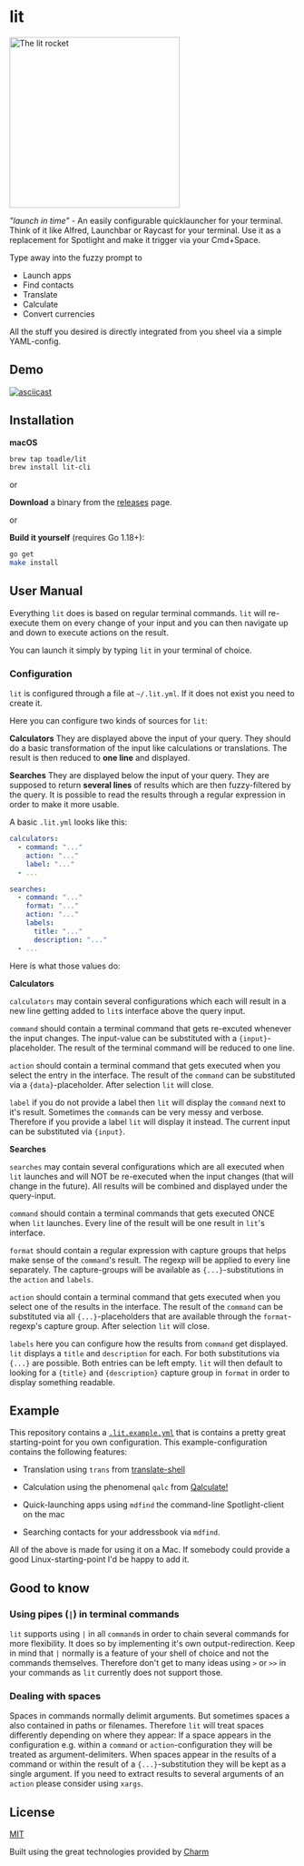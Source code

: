 # lit

<p>
  <img src="https://res.cloudinary.com/toadle/image/upload/v1666520354/lit_uy82pn.png" width="300" alt="The lit rocket">
</p>

_"launch in time"_ - An easily configurable quicklauncher for your terminal. Think of it like Alfred, Launchbar or Raycast for your terminal.
Use it as a replacement for Spotlight and make it trigger via your Cmd+Space.

Type away into the fuzzy prompt to

- Launch apps
- Find contacts
- Translate
- Calculate
- Convert currencies

All the stuff you desired is directly integrated from you sheel via a simple YAML-config.

## Demo

[![asciicast](https://asciinema.org/a/c6dbWieV2Pn8DgfIbgqZlByPE.svg)](https://asciinema.org/a/c6dbWieV2Pn8DgfIbgqZlByPE)

## Installation

**macOS**

```bash
brew tap toadle/lit
brew install lit-cli
```
or

**Download** a binary from the [releases](https://github.com/toadle/lit/releases) page.

or 

**Build it yourself** (requires Go 1.18+):

```bash
go get
make install
```

## User Manual

Everything `lit` does is based on regular terminal commands. `lit` will re-execute them on every change of your input and you can then navigate up and down to execute actions on the result.

You can launch it simply by typing `lit` in your terminal of choice.

### Configuration

`lit` is configured through a file at `~/.lit.yml`. If it does not exist you need to create it.

Here you can configure two kinds of sources for `lit`:

**Calculators**
They are displayed above the input of your query. They should do a basic transformation of the input like calculations or translations. The result is then reduced to **one line** and displayed.

**Searches**
They are displayed below the input of your query. They are supposed to return **several lines** of results which are then fuzzy-filtered by the query. It is possible to read the results through a regular expression in order to make it more usable.

A basic `.lit.yml` looks like this:

```yaml
calculators:
  - command: "..."
    action: "..."
    label: "..."
  - ...

searches:
  - command: "..."
    format: "..."
    action: "..."
    labels:
      title: "..."
      description: "..."
  - ...
```

Here is what those values do:

**Calculators**

`calculators` may contain several configurations which each will result in a new line getting added to `lit`s interface above the query input.

`command` should contain a terminal command that gets re-excuted whenever the input changes. The input-value can be substituted with a `{input}`-placeholder. The result of the terminal command will be reduced to one line.

`action` should contain a terminal command that gets executed when you select the entry in the interface. The result of the `command` can be substituted via a `{data}`-placeholder. After selection `lit` will close.

`label` if you do not provide a label then `lit` will display the `command` next to it's result. Sometimes the `command`s can be very messy and verbose. Therefore if you provide a label `lit` will display it instead. The current input can be substituted via `{input}`.

**Searches**

`searches` may contain several configurations which are all executed when `lit` launches and will NOT be re-executed when the input changes (that will change in the future). All results will be combined and displayed under the query-input.

`command` should contain a terminal commands that gets executed ONCE when `lit` launches. Every line of the result will be one result in `lit`'s interface.

`format` should contain a regular expression with capture groups that helps make sense of the `command`'s result. The regexp will be applied to every line separately. The capture-groups will be available as `{...}`-substitutions in the `action` and `labels`.

`action` should contain a terminal command that gets executed when you select one of the results in the interface. The result of the `command` can be substituted via all `{...}`-placeholders that are available through the `format`-regexp's capture group. After selection `lit` will close.

`labels` here you can configure how the results from `command` get displayed. `lit` displays a `title` and `description` for each. For both substitutions via `{...}` are possible. Both entries can be left empty. `lit` will then default to looking for a `{title}` and `{description}` capture group in `format` in order to display something readable.

## Example

This repository contains a [`.lit.example.yml`](.lit.example.yml) that is contains a pretty great starting-point for you own configuration. This example-configuration contains the following features:

- Translation using `trans` from [translate-shell
  ](https://github.com/soimort/translate-shell)

- Calculation using the phenomenal `qalc` from [Qalculate!](https://qalculate.github.io)

- Quick-launching apps using `mdfind` the command-line Spotlight-client on the mac

- Searching contacts for your addressbook via `mdfind`.

All of the above is made for using it on a Mac. If somebody could provide a good Linux-starting-point I'd be happy to add it.

## Good to know

### Using pipes (`|`) in terminal commands

`lit` supports using `|` in all `command`s in order to chain several commands for more flexibility. It does so by implementing it's own output-redirection. Keep in mind that `|` normally is a feature of your shell of choice and not the commands themselves. Therefore don't get to many ideas using `>` or `>>` in your commands as `lit` currently does not support those.

### Dealing with spaces

Spaces in commands normally delimit arguments. But sometimes spaces a also contained in paths or filenames. Therefore `lit` will treat spaces differently depending on where they appear: If a space appears in the configuration e.g. within a `command` or `action`-configuration they will be treated as argument-delimiters. When spaces appear in the results of a command or within the result of a `{...}`-substitution they will be kept as a single argument. If you need to extract results to several arguments of an `action` please consider using `xargs`.

## License

[MIT](https://github.com/toadle/lit/raw/master/LICENSE)

Built using the great technologies provided by [Charm](https://github.com/charmbracelet)
